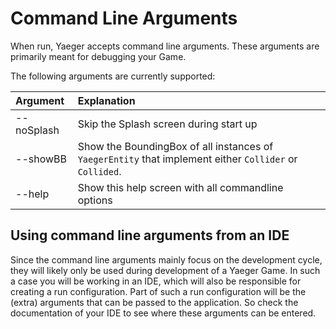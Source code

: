 # Command Line Arguments

When run, Yaeger accepts command line arguments. These arguments are primarily meant for debugging your Game.

The following arguments are currently supported:

| Argument   | Explanation                                        |
| :--------- | :------------------------------------------------- |
| --noSplash | Skip the Splash screen during start up                                                                |
| --showBB   | Show the BoundingBox of all instances of `YaegerEntity` that implement either `Collider` or `Collided`. |
| --help     | Show this help screen with all commandline options |

## Using command line arguments from an IDE

Since the command line arguments mainly focus on the development cycle, they will likely only be used during development
of a Yaeger Game. In such a case you will be working in an IDE, which will also be responsible for creating a run
configuration. Part of such a run configuration will be the (extra) arguments that can be passed to the application. So
check the documentation of your IDE to see where these arguments can be entered.

